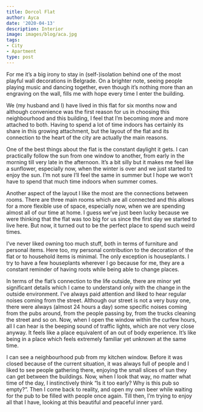 ```yaml
---
title: Dorcol Flat
author: Ayca
date: '2020-04-13'
description: Interior
image: images/blog/aca.jpg
tags:
- City
- Apartment
type: post
---
```



For me it’s a big irony to stay in (self-)isolation behind one of the most playful wall decorations in Belgrade. On a brighter note, seeing people playing music and dancing together, even though it’s nothing more than an engraving on the wall, fills me with hope every time I enter the building. 

We (my husband and I) have lived in this flat for six months now and although convenience was the first reason for us in choosing this neighbourhood and this building, I feel that I’m becoming more and more attached to both. Having to spend a lot of time indoors has certainly its share in this growing attachment, but the layout of the flat and its connection to the heart of the city are actually the main reasons. 

One of the best things about the flat is the constant daylight it gets. I can practically follow the sun from one window to another, from early in the morning till very late in the afternoon. It’s a bit silly but it makes me feel like a sunflower, especially now, when the winter is over and we just started to enjoy the sun. I’m not sure I’ll feel the same in summer but I hope we won’t have to spend that much time indoors when summer comes.

Another aspect of the layout I like the most are the connections between rooms. There are three main rooms which are all connected and this allows for a more flexible use of space, especially now, when we are spending almost all of our time at home. I guess we’ve just been lucky because we were thinking that the flat was too big for us since the first day we started to live here. But now, it turned out to be the perfect place to spend such weird times.

I’ve never liked owning too much stuff, both in terms of furniture and personal items. Here too, my personal contribution to the decoration of the flat or to household items is minimal. The only exception is houseplants. I try to have a few houseplants wherever I go because for me, they are a constant reminder of having roots while being able to change places. 

In terms of the flat’s connection to the life outside, there are minor yet significant details which I came to understand only with the change in the outside environment. 
I’ve always paid attention and liked to hear regular noises coming from the street. Although our street is not a very busy one, there were always (almost 24 hours a day) some specific noises coming from the pubs around, from the people passing by, from the trucks cleaning the street and so on. Now, when I open the window within the curfew hours, all I can hear is the beeping sound of traffic lights, which are not very close anyway. It feels like a place equivalent of an out of body experience. It’s like being in a place which feels extremely familiar yet unknown at the same time. 

I can see a neighbourhood pub from my kitchen window. Before it was closed because of the current situation, it was always full of people and I liked to see people gathering there, enjoying the small slices of sun they can get between the buildings. Now, when I look that way, no matter what time of the day, I instinctively think “Is it too early? Why is this pub so empty?”. Then I come back to reality, and open my own beer while waiting for the pub to be filled with people once again.
Till then, I’m trying to enjoy all that I have, looking at this beautiful and peaceful inner yard. 


